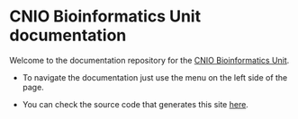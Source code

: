 # CNIO Bioinformatics Unit documentation

Welcome to the documentation repository for the [CNIO Bioinformatics Unit](https://bioinformatics.cnio.es/).

* To navigate the documentation just use the menu on the left side of the page.

* You can check the source code that generates this site [here](https://gitlab.com/bu_cnio/docs/).
